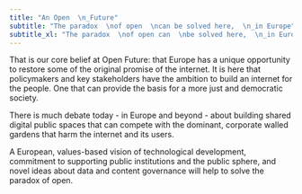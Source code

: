 ```yaml
---
title: "An Open  \n_Future"
subtitle: "The paradox  \nof open  \ncan be solved here,  \n_in Europe"
subtitle_xl: "The paradox  \nof open can  \nbe solved here,  \n_in Europe"
---
```

That is our core belief at Open Future: that Europe has a unique opportunity to restore some of the original promise of the internet. It is here that policymakers and key stakeholders have the ambition to build an internet for the people. One that can provide the basis for a more just and democratic society.  

There is much debate today - in Europe and beyond - about building shared digital public spaces that can compete with the dominant, corporate walled gardens that harm the internet and its users.  
<!--more-->
A European, values-based vision of technological development, commitment to supporting public institutions and the public sphere, and novel ideas about data and content governance will help to solve the paradox of open.
